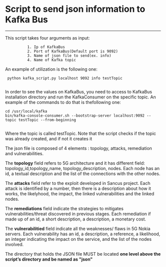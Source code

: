 # Script to send json information to Kafka Bus



------------------




This script takes four arguments as input: 

~~~
          1. Ip of KafkaBus
          2. Port of KafkaBus(Default port is 9092)
          3. Name of json file to send(ex. info)
          4. Name of Kafka topic
~~~

An example of utilization is the following one:
```
 python kafka_script.py localhost 9092 info testTopic
 
```
In order to see the values on KafkaBus, you need to access to KafkaBus installation directory and run the KafkaConsumer on the specific topic. An example of the commands to do that is thefollowing one:

```
cd /usr/local/kafka
bin/kafka-console-consumer.sh --bootstrap-server localhost:9092 --topic testTopic --from-beginning 
 
```
Where the topic is called testTopic. Note that the script checks if the topic was already created, and if not it creates it

The json file is composed of 4 elements : topology, attacks, remediation and vulnerabilities.

The **topology** field refers to 5G architecture and it has different field: topology_id,topology_name, topology_description, nodes. Each node has an id, a textual description and the list of the connections with the other nodes.

The **attacks** field refer to the exploit developed in Sancus project. Each attack is identified by a number, then there is a description about how it works, the likelyhood, the impact, the linked vulnerabilities and the linked nodes.

The **remediations** field indicate the strategies to mitigates vulnerabilities/threat discovered in previous stages. Each remediation if made up of an id, a short description, a description, a monetary cost.

The **vulnerabilitied** field indicate all the weaknesses/ flaws in 5G Nokia servers. Each vulnerability has an id, a description, a reference, a likelihood, an integer indicating the impact on the service, and the list of the nodes involved.

The directory that holds the JSON file MUST be located **one level above the script’s directory and be named as "json"**
